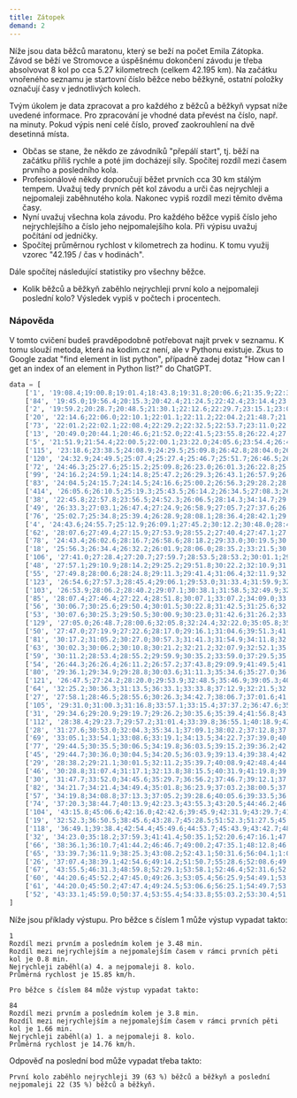 ```yaml
---
title: Zátopek
demand: 2
---
```


Níže jsou data běžců maratonu, který se beží na počet Emila Zátopka. Závod se běží ve Stromovce a úspěšnému dokončení závodu je třeba absolvovat 8 kol po cca 5.27 kilometrech (celkem 42.195 km). Na začátku vnořeného seznamu je startovní číslo běžce nebo běžkyně, ostatní položky označují časy v jednotlivých kolech.

Tvým úkolem je data zpracovat a pro každého z běžců a běžkyň vypsat níže uvedené informace. Pro zpracování je vhodné data převést na číslo, např. na minuty. Pokud výpis není celé číslo, proveď zaokrouhlení na dvě desetinná místa.

- Občas se stane, že někdo ze závodníků "přepálí start", tj. běží na začátku příliš rychle a poté jim docházejí síly. Spočítej rozdíl mezi časem prvního a posledního kola.
- Profesionálové někdy doporučují běžet prvních cca 30 km stálým tempem. Uvažuj tedy prvních pět kol závodu a urči čas nejrychleji a nejpomaleji zaběhnutého kola. Nakonec vypiš rozdíl mezi těmito dvěma časy.
- Nyní uvažuj všechna kola závodu. Pro každého běžce vypiš číslo jeho nejrychlejšího a číslo jeho nejpomalejšího kola. Při výpisu uvažuj počítání od jedničky.
- Spočítej průměrnou rychlost v kilometrech za hodinu. K tomu využij vzorec "42.195 / čas v hodinách".

Dále spočítej následující statistiky pro všechny běžce.

- Kolik běžců a běžkyň zaběhlo nejrychleji první kolo a nejpomaleji poslední kolo? Výsledek vypiš v počtech i procentech.

### Nápověda

V tomto cvičení budeš pravděpodobně potřebovat najít prvek v seznamu. K tomu slouží metoda, která na kodim.cz není, ale v Pythonu existuje. Zkus to Google zadat "find element in list python", případně zadej dotaz "How can I get an index of an element in Python list?" do ChatGPT.

```py
data = [
    ['1', '19:08.4;19:00.8;19:01.4;18:43.8;19:31.8;20:06.6;21:35.9;22:37.2'],
    ['84', '19:45.0;19:56.4;20:15.3;20:42.4;21:24.5;22:42.4;23:14.4;23:33.0'],
    ['2', '19:59.2;20:28.7;20:48.5;21:30.1;22:12.6;22:29.7;23:15.1;23:01.5'],
    ['20', '22:14.6;22:06.0;22:10.1;22:01.1;22:11.2;22:04.2;21:48.7;21:24.6'],
    ['73', '22:01.2;22:02.1;22:08.4;22:29.2;22:32.5;22:53.7;23:11.0;22:50.3'],
    ['13', '20:49.0;20:44.1;20:46.6;21:52.0;22:41.5;23:55.8;26:22.4;27:41.0'],
    ['5', '21:51.9;21:54.4;22:00.5;22:00.1;23:22.0;24:05.6;23:54.4;26:42.6'],
    ['115', '23:18.6;23:38.5;24:08.9;24:29.5;25:09.8;26:42.8;28:04.0;26:03.7'],
    ['120', '24:32.9;24:49.5;25:07.4;25:27.4;25:46.7;25:51.7;26:46.5;26:15.4'],
    ['72', '24:46.3;25:27.6;25:15.2;25:09.8;26:23.0;26:01.3;26:22.8;25:27.3'],
    ['99', '24:16.2;24:59.1;24:14.8;25:47.2;26:29.3;26:43.1;26:57.9;26:24.6'],
    ['83', '24:04.5;24:15.7;24:14.5;24:16.6;25:00.2;26:56.3;29:28.2;28:26.8'],
    ['414', '26:05.6;26:10.5;25:19.3;25:43.5;26:14.2;26:34.5;27:08.3;26:37.9'],
    ['38', '22:45.8;22:57.8;23:56.5;24:52.3;26:06.5;28:14.3;34:14.7;29:31.2'],
    ['49', '26:33.3;27:03.1;26:47.4;27:24.9;26:58.9;27:05.7;27:37.6;26:58.3'],
    ['76', '25:02.7;25:34.8;25:39.4;26:28.9;28:08.1;28:36.4;28:42.1;29:02.8'],
    ['4', '24:43.6;24:55.7;25:12.9;26:09.1;27:45.2;30:12.2;30:48.0;28:47.4'],
    ['62', '28:07.6;27:49.4;27:15.9;27:53.9;28:55.2;27:40.4;27:47.1;27:52.1'],
    ['78', '24:43.4;26:02.6;28:16.7;26:58.6;28:18.2;29:33.0;30:19.5;30:11.5'],
    ['18', '25:56.3;26:34.4;26:32.2;26:01.9;28:06.0;28:35.2;33:21.5;30:46.8'],
    ['106', '27:41.0;27:28.4;27:20.7;27:59.7;28:53.5;28:53.2;30:01.1;29:03.1'],
    ['48', '27:57.1;29:10.9;28:14.2;29:25.2;29:51.8;30:22.2;32:10.9;31:03.1'],
    ['55', '27:49.8;28:00.6;28:24.8;29:11.3;29:41.4;31:06.4;32:11.9;32:21.9'],
    ['123', '26:54.6;27:57.3;28:45.4;29:06.1;29:53.0;31:33.4;31:59.9;32:42.6'],
    ['103', '26:53.9;28:06.2;28:40.2;29:07.1;30:38.1;31:58.5;32:49.9;32:25.1'],
    ['85', '28:07.4;27:46.4;27:22.4;28:51.8;30:07.1;33:07.2;34:09.0;33:56.2'],
    ['56', '30:06.7;30:25.6;29:50.4;30:01.5;30:22.8;31:42.5;31:25.6;32:34.9'],
    ['53', '30:07.6;30:25.3;29:50.5;30:00.9;30:23.0;31:42.6;31:26.2;33:27.4'],
    ['129', '27:05.0;26:48.7;28:00.6;32:05.8;32:24.4;32:22.0;35:05.8;35:05.2'],
    ['50', '27:47.0;27:19.9;27:22.6;28:17.0;29:16.1;31:04.6;39:51.3;41:11.3'],
    ['81', '30:17.2;31:05.2;30:27.0;30:57.3;31:41.3;31:54.9;34:11.8;32:24.6'],
    ['63', '30:02.3;30:06.2;30:10.8;30:21.2;32:21.2;32:07.9;32:52.1;35:47.3'],
    ['59', '30:11.2;28:53.4;28:55.2;29:59.9;30:35.2;33:59.0;37:29.5;35:44.5'],
    ['54', '26:44.3;26:26.4;26:11.2;26:57.2;37:43.8;29:09.9;41:49.5;41:39.9'],
    ['80', '29:36.1;29:34.9;29:28.8;30:03.6;31:11.3;35:34.6;35:27.0;36:36.3'],
    ['121', '26:47.5;27:24.2;28:20.0;29:53.9;32:48.5;35:46.9;39:05.3;40:17.2'],
    ['64', '32:25.2;30:36.3;31:13.5;36:33.1;33:33.8;37:12.9;32:21.5;32:25.1'],
    ['27', '27:58.1;28:46.5;28:55.6;30:26.3;34:42.7;38:06.7;37:01.6;41:43.4'],
    ['105', '29:31.0;31:00.3;31:16.8;33:57.1;33:15.4;37:37.2;36:47.6;35:05.2'],
    ['31', '29:34.6;29:20.9;29:19.7;29:26.2;30:35.6;35:39.4;41:56.8;43:20.1'],
    ['112', '28:38.4;29:23.7;29:57.2;31:01.4;33:39.8;36:55.1;40:18.9;42:40.7'],
    ['28', '31:27.6;30:53.0;32:04.3;35:34.1;37:09.1;38:02.2;37:12.8;37:58.1'],
    ['69', '33:05.1;33:54.1;33:08.6;33:19.1;34:13.5;34:22.7;37:39.0;40:39.6'],
    ['77', '29:44.5;30:35.5;30:06.5;34:19.8;36:03.5;39:15.2;39:36.2;42:07.7'],
    ['45', '29:44.7;30:36.0;30:04.5;34:20.5;36:03.9;39:13.4;39:38.4;42:07.7'],
    ['29', '28:38.2;29:21.1;30:01.5;32:11.2;35:39.7;40:08.9;42:48.4;44:26.8'],
    ['46', '30:28.8;31:07.4;31:17.1;32:13.8;38:15.5;40:31.9;41:19.8;39:28.1'],
    ['30', '31:47.7;33:52.0;34:45.6;35:29.7;36:56.2;37:46.7;39:12.1;37:13.7'],
    ['82', '34:21.7;34:21.4;34:49.4;35:01.8;36:23.9;37:03.2;38:00.5;37:54.5'],
    ['57', '34:19.8;34:08.8;37:13.3;37:05.2;39:28.6;40:05.6;39:33.5;36:25.4'],
    ['74', '37:20.3;38:44.7;40:13.9;42:23.3;43:55.3;43:20.5;44:46.2;46:21.3'],
    ['104', '43:15.8;45:06.6;42:16.0;42:42.6;39:45.9;42:31.9;43:29.7;41:30.3'],
    ['19', '32:52.3;36:50.5;38:45.6;43:28.7;45:28.5;51:52.3;51:27.5;45:26.6'],
    ['118', '36:49.1;39:38.4;42:54.4;45:49.6;44:53.7;45:43.9;43:42.7;48:00.2'],
    ['32', '34:23.0;35:18.2;37:59.3;41:41.4;50:35.1;52:20.6;47:16.1;47:58.5'],
    ['66', '38:36.1;36:10.7;41:44.2;46:46.7;49:00.2;47:35.1;48:12.8;46:00.4'],
    ['65', '33:39.7;36:11.9;38:25.3;43:08.2;52:43.1;50:31.6;56:04.1;1:05:05.8'],
    ['26', '37:07.4;38:39.1;42:54.6;49:14.2;51:50.7;55:28.6;52:08.6;49:07.3'],
    ['67', '43:55.5;46:31.3;48:59.8;52:29.1;53:58.1;52:46.4;52:31.6;52:00.4'],
    ['60', '44:20.6;45:52.2;47:45.0;49:26.3;53:05.4;56:25.9;54:49.1;53:09.7'],
    ['61', '44:20.0;45:50.2;47:47.4;49:24.5;53:06.6;56:25.1;54:49.7;53:10.9'],
    ['52', '43:33.1;45:59.0;50:37.4;53:55.4;54:33.8;55:03.2;53:30.4;51:35.4'],
]
```

Níže jsou příklady výstupu. Pro běžce s číslem 1 může výstup vypadat takto:

```
1
Rozdíl mezi prvním a posledním kolem je 3.48 min.
Rozdíl mezi nejrychlejším a nejpomalejším časem v rámci prvních pěti kol je 0.8 min.
Nejrychleji zaběhl(a) 4. a nejpomaleji 8. kolo.
Průměrná rychlost je 15.85 km/h.
```

```
Pro běžce s číslem 84 může výstup vypadat takto:

84
Rozdíl mezi prvním a posledním kolem je 3.8 min.
Rozdíl mezi nejrychlejším a nejpomalejším časem v rámci prvních pěti kol je 1.66 min.
Nejrychleji zaběhl(a) 1. a nejpomaleji 8. kolo.
Průměrná rychlost je 14.76 km/h.
```

Odpověď na poslední bod může vypadat třeba takto:

```
První kolo zaběhlo nejrychleji 39 (63 %) běžců a běžkyň a poslední nejpomaleji 22 (35 %) běžců a běžkyň.
```
